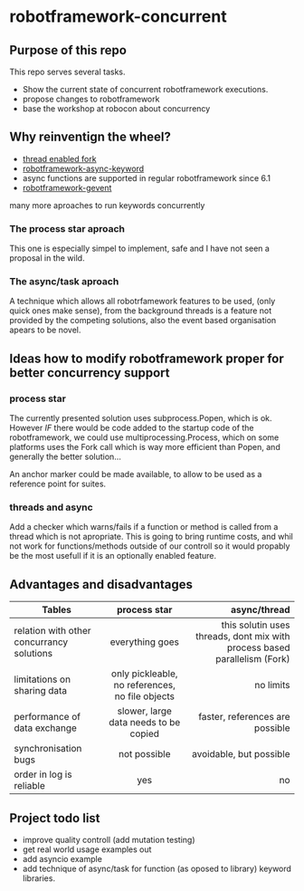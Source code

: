 # robotframework-concurrent

## Purpose of this repo
This repo serves several tasks.
 - Show the current state of concurrent robotframework executions.
 - propose changes to robotframework
 - base the workshop at robocon about concurrency

## Why reinventign the wheel?
 - [thread enabled fork](https://github.com/test-fullautomation/robotframework-documentation)
 - [robotframework-async-keyword](https://pypi.org/project/robotframework-async-keyword/)
 - async functions are supported in regular robotframework since 6.1
 - [robotframework-gevent](https://github.com/eldaduzman/robotframework-gevent)
   
many more aproaches to run keywords concurrently

### The process star aproach
This one is especially simpel to implement, safe and I have not seen a proposal in the wild.
### The async/task aproach
A technique which allows all robotrfamework features to be used, (only quick ones make sense), from the background threads is a feature not provided by the competing solutions, also the event based organisation apears to be novel.

## Ideas how to modify robotframework proper for better concurrency support

### process star
The currently presented solution uses subprocess.Popen, which is ok.
However _IF_ there would be code added to the startup code of the robotframework, we could use multiprocessing.Process, which on some platforms uses the Fork call which is way more efficient than Popen, and generally the better solution...

An anchor marker could be made available, to allow to be used as a reference point for suites.

### threads and async
Add a checker which warns/fails if a function or method is called from a thread which is not apropriate. This is going to bring runtime costs, and whil not work for functions/methods outside of our controll so it would propably be the most usefull if it is an optionally enabled feature.

## Advantages and disadvantages
| Tables        | process star           | async/thread  |
| ------------- |:-------------:| -----:|
| relation with other concurrancy solutions | everything goes | this solutin uses threads, dont mix with process based parallelism (Fork) |
| limitations on sharing data      | only pickleable, no references, no file objects      |   no limits |
| performance of data exchange | slower, large data needs to be copied      |    faster, references are possible |
| synchronisation bugs | not possible      |    avoidable, but possible |
| order in log is reliable | yes      |    no |

## Project todo list
 - improve quality controll (add mutation testing)
 - get real world usage examples out
 - add asyncio example
 - add technique of async/task for function (as oposed to library) keyword libraries.

